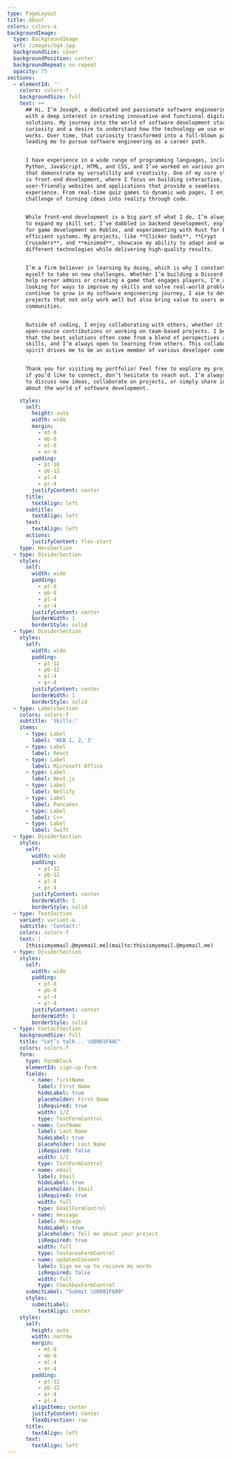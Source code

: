 ```yaml
---
type: PageLayout
title: About
colors: colors-a
backgroundImage:
  type: BackgroundImage
  url: /images/bg4.jpg
  backgroundSize: cover
  backgroundPosition: center
  backgroundRepeat: no-repeat
  opacity: 75
sections:
  - elementId: ''
    colors: colors-f
    backgroundSize: full
    text: >+
      ## Hi, I’m Joseph, a dedicated and passionate software engineering student
      with a deep interest in creating innovative and functional digital
      solutions. My journey into the world of software development started with
      curiosity and a desire to understand how the technology we use every day
      works. Over time, that curiosity transformed into a full-blown passion,
      leading me to pursue software engineering as a career path.


      I have experience in a wide range of programming languages, including
      Python, JavaScript, HTML, and CSS, and I’ve worked on various projects
      that demonstrate my versatility and creativity. One of my core strengths
      is front-end development, where I focus on building interactive,
      user-friendly websites and applications that provide a seamless
      experience. From real-time quiz games to dynamic web pages, I enjoy the
      challenge of turning ideas into reality through code.


      While front-end development is a big part of what I do, I’m always eager
      to expand my skill set. I’ve dabbled in backend development, exploring Lua
      for game development on Roblox, and experimenting with Rust for building
      efficient systems. My projects, like **Clicker Gods**, **Crypt
      Crusaders**, and **minimod**, showcase my ability to adapt and work across
      different technologies while delivering high-quality results.


      I’m a firm believer in learning by doing, which is why I constantly push
      myself to take on new challenges. Whether I’m building a Discord bot to
      help server admins or creating a game that engages players, I’m always
      looking for ways to improve my skills and solve real-world problems. As I
      continue to grow in my software engineering journey, I aim to develop
      projects that not only work well but also bring value to users and
      communities.


      Outside of coding, I enjoy collaborating with others, whether it’s through
      open-source contributions or working on team-based projects. I believe
      that the best solutions often come from a blend of perspectives and
      skills, and I’m always open to learning from others. This collaborative
      spirit drives me to be an active member of various developer communities.


      Thank you for visiting my portfolio! Feel free to explore my projects, and
      if you’d like to connect, don’t hesitate to reach out. I’m always excited
      to discuss new ideas, collaborate on projects, or simply share insights
      about the world of software development.

    styles:
      self:
        height: auto
        width: wide
        margin:
          - mt-0
          - mb-0
          - ml-0
          - mr-0
        padding:
          - pt-16
          - pb-12
          - pl-4
          - pr-4
        justifyContent: center
      title:
        textAlign: left
      subtitle:
        textAlign: left
      text:
        textAlign: left
      actions:
        justifyContent: flex-start
    type: HeroSection
  - type: DividerSection
    styles:
      self:
        width: wide
        padding:
          - pt-8
          - pb-8
          - pl-4
          - pr-4
        justifyContent: center
        borderWidth: 1
        borderStyle: solid
  - type: DividerSection
    styles:
      self:
        width: wide
        padding:
          - pt-12
          - pb-12
          - pl-4
          - pr-4
        justifyContent: center
        borderWidth: 1
        borderStyle: solid
  - type: LabelsSection
    colors: colors-f
    subtitle: 'Skills:'
    items:
      - type: Label
        label: 'WEB 1, 2, 3'
      - type: Label
        label: React
      - type: Label
        label: Microsoft Office
      - type: Label
        label: Next.js
      - type: Label
        label: Netlify
      - type: Label
        label: Pancakes
      - type: Label
        label: C++
      - type: Label
        label: Swift
  - type: DividerSection
    styles:
      self:
        width: wide
        padding:
          - pt-12
          - pb-12
          - pl-4
          - pr-4
        justifyContent: center
        borderWidth: 1
        borderStyle: solid
  - type: TextSection
    variant: variant-a
    subtitle: 'Contact:'
    colors: colors-f
    text: |
      [thisismyemail.@myemail.me](mailto:thisismyemail.@myemail.me)
  - type: DividerSection
    styles:
      self:
        width: wide
        padding:
          - pt-8
          - pb-8
          - pl-4
          - pr-4
        justifyContent: center
        borderWidth: 1
        borderStyle: solid
  - type: ContactSection
    backgroundSize: full
    title: "Let’s talk... \U0001F4AC"
    colors: colors-f
    form:
      type: FormBlock
      elementId: sign-up-form
      fields:
        - name: firstName
          label: First Name
          hideLabel: true
          placeholder: First Name
          isRequired: true
          width: 1/2
          type: TextFormControl
        - name: lastName
          label: Last Name
          hideLabel: true
          placeholder: Last Name
          isRequired: false
          width: 1/2
          type: TextFormControl
        - name: email
          label: Email
          hideLabel: true
          placeholder: Email
          isRequired: true
          width: full
          type: EmailFormControl
        - name: message
          label: Message
          hideLabel: true
          placeholder: Tell me about your project
          isRequired: true
          width: full
          type: TextareaFormControl
        - name: updatesConsent
          label: Sign me up to recieve my words
          isRequired: false
          width: full
          type: CheckboxFormControl
      submitLabel: "Submit \U0001F680"
      styles:
        submitLabel:
          textAlign: center
    styles:
      self:
        height: auto
        width: narrow
        margin:
          - mt-0
          - mb-0
          - ml-4
          - mr-4
        padding:
          - pt-12
          - pb-12
          - pr-4
          - pl-4
        alignItems: center
        justifyContent: center
        flexDirection: row
      title:
        textAlign: left
      text:
        textAlign: left
---
```

